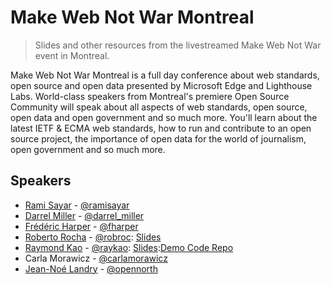 # Make Web Not War Montreal
> Slides and other resources from the livestreamed Make Web Not War event in Montreal.

Make Web Not War Montreal is a full day conference about web standards, open source and open data presented by Microsoft Edge and Lighthouse Labs. World-class speakers from Montreal's premiere Open Source Community will speak about all aspects of web standards, open source, open data and open government and so much more. You'll learn about the latest IETF & ECMA web standards, how to run and contribute to an open source project, the importance of open data for the world of journalism, open government and so much more.

## Speakers

* [Rami Sayar](https://ramisayar.com) - [@ramisayar](https://twitter.com/ramisayar)
* [Darrel Miller](http://www.bizcoder.com/) - [@darrel_miller](https://twitter.com/darrel_miller)
* [Frédéric Harper](http://outofcomfortzone.net/) - [@fharper](https://twitter.com/fharper)
* [Roberto Rocha](http://robertorocha.info/) - [@robroc](https://twitter.com/robroc): [Slides](https://github.com/robroc/MakeWebNotWar-scraping-with-BeautifulSoup/blob/master/Web%20scraping%20with%20BeautifulSoup.ipynb)
* [Raymond Kao](http://peopleandcode.com/) - [@raykao](https://twitter.com/raykao): [Slides](https://docs.google.com/a/peopleandcode.com/presentation/d/1mvbRGkEbwmBIqab60AwPq1x0443H_kAcDl9jH30uZxk/edit?usp=sharing):[Demo Code Repo](https://github.com/raykao/open-data-ember)
* Carla Morawicz - [@carlamorawicz](https://twitter.com/carlamorawicz)
* [Jean-Noé Landry](http://www.opennorth.ca/) - [@opennorth](https://twitter.com/opennorth)

